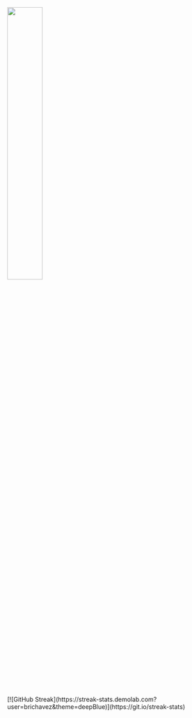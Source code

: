 <div id="header" align="left">
  <img src="https://blog.panoply.io/hs-fs/hubfs/Blog_images/5%20data%20tasks-%20gif1.gif?width=300&height=225&name=5%20data%20tasks-%20gif1.gif" width="40%"/>
</div>




</br>
[![GitHub Streak](https://streak-stats.demolab.com?user=brichavez&theme=deepBlue)](https://git.io/streak-stats)